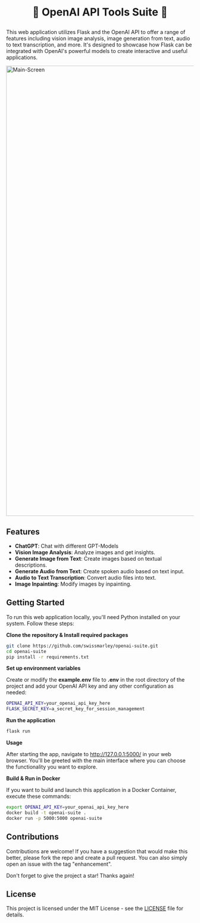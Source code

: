 # <p align="center">:rocket: OpenAI API Tools Suite :rocket:</p>

This web application utilizes Flask and the OpenAI API to offer a range of features including vision image analysis, image generation from text, audio to text transcription, and more. It's designed to showcase how Flask can be integrated with OpenAI's powerful models to create interactive and useful applications.

<img width="1209" alt="Main-Screen" src="https://github.com/swissmarley/openai-suite/assets/120587389/d2407b17-9239-49ed-b07c-a26cc775cddd">

## Features

- **ChatGPT**: Chat with different GPT-Models
- **Vision Image Analysis**: Analyze images and get insights.
- **Generate Image from Text**: Create images based on textual descriptions.
- **Generate Audio from Text**: Create spoken audio based on text input.
- **Audio to Text Transcription**: Convert audio files into text.
- **Image Inpainting**: Modify images by inpainting.

## Getting Started

To run this web application locally, you'll need Python installed on your system. Follow these steps:

**Clone the repository & Install required packages**

```bash
git clone https://github.com/swissmarley/openai-suite.git
cd openai-suite
pip install -r requirements.txt
```

**Set up environment variables**

Create or modify the **example.env** file to **.env** in the root directory of the project and add your OpenAI API key and any other configuration as needed:

```bash
OPENAI_API_KEY=your_openai_api_key_here
FLASK_SECRET_KEY=a_secret_key_for_session_management
```

**Run the application**

```bash
flask run
```

**Usage**

After starting the app, navigate to http://127.0.0.1:5000/ in your web browser. You'll be greeted with the main interface where you can choose the functionality you want to explore.


**Build & Run in Docker**

If you want to build and launch this application in a Docker Container, execute these commands:

```bash
export OPENAI_API_KEY=your_openai_api_key_here
docker build -t openai-suite .
docker run -p 5000:5000 openai-suite
```

## Contributions

Contributions are welcome! If you have a suggestion that would make this better, please fork the repo and create a pull request. You can also simply open an issue with the tag "enhancement".

Don't forget to give the project a star! Thanks again!

## License

This project is licensed under the MIT License - see the [LICENSE](LICENSE) file for details.

